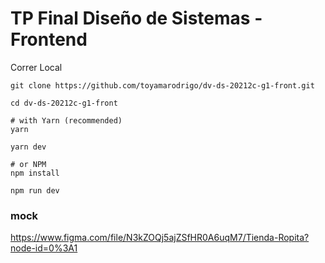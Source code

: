# TP Final Diseño de Sistemas - Frontend

Correr Local

```shell
git clone https://github.com/toyamarodrigo/dv-ds-20212c-g1-front.git

cd dv-ds-20212c-g1-front

# with Yarn (recommended)
yarn

yarn dev

# or NPM
npm install

npm run dev
```

### mock

<https://www.figma.com/file/N3kZOQj5ajZSfHR0A6uqM7/Tienda-Ropita?node-id=0%3A1>
